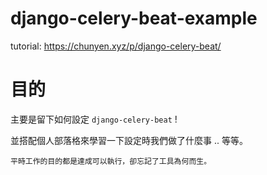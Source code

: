 # django-celery-beat-example

tutorial: https://chunyen.xyz/p/django-celery-beat/

# 目的

主要是留下如何設定 `django-celery-beat` !

並搭配個人部落格來學習一下設定時我們做了什麼事 .. 等等。

`平時工作的目的都是達成可以執行，卻忘記了工具為何而生。`
